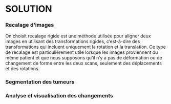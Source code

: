 # SOLUTION

### Recalage d'images

On choisit recalage rigide est une méthode utilisée pour aligner deux images en utilisant des transformations rigides, c’est-à-dire des transformations qui incluent uniquement la rotation et la translation. Ce type de recalage est particulièrement utile lorsque les images proviennent du même patient et que nous supposons qu’il n’y a pas de déformation ou de changement de forme entre les deux scans, seulement des déplacements et des rotations.

### Segmentation des tumeurs

### Analyse et visualisation des changements